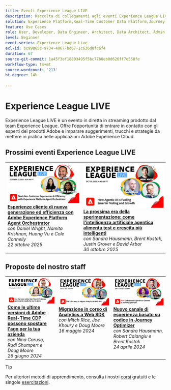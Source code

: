 ```yaml
---
title: Eventi Experience League LIVE
description: Raccolta di collegamenti agli eventi Experience League LIVE precedenti
solution: Experience Platform,Real-Time Customer Data Platform,Journey Optimizer,Experience Manager,Target,Audience Manager,Analytics
feature: Use Cases
role: User, Developer, Data Engineer, Architect, Data Architect, Admin, Leader
level: Beginner
event-series: Experience League Live
exl-id: bc99865c-9734-4067-bd67-1c636d8fc6f4
duration: 67
source-git-commit: 1a45f3ef18803495f5bc77b0eb0d626ff7e558fe
workflow-type: tm+mt
source-wordcount: '213'
ht-degree: 14%

---
```


# Experience League LIVE

Experience League LIVE è un evento in diretta in streaming prodotto dal team Experience League.  Offre l’opportunità di entrare in contatto con gli esperti dei prodotti Adobe e imparare suggerimenti, trucchi e strategie da mettere in pratica nelle applicazioni Adobe Experience Cloud.

<div id="upcoming-events">

## Prossimi eventi Experience League LIVE

<table>
    <tr>
        <td style="vertical-align: top;"><a href="episodes/exl-live-episode-10-22-25.md">
              <img alt="Experience League LIVE 22 ottobre 2025" src="episodes/assets/WebBanner-v2-Oct22-2025.jpg">
            </a>
            <div>
              <a href="episodes/exl-live-episode-10-22-25.md">
                <strong>Esperienze cliente di nuova generazione ed efficienza con Adobe Experience Platform Agent Orchestrator</strong>
              </a>
              <br/><em>con Daniel Wright, Namita Krishnan, Huong Vu e Cole Connelly</em>
              <br/><em>22 ottobre 2025</em>
            </div>
        </td>
         <td style="vertical-align: top;"><a href="episodes/exl-live-episode-10-30-25.md">
              <img alt="Experience League LIVE 30 ottobre 2025" src="assets/exl-live-episode-10-30-25-web-banner-v2.png">
            </a>
            <div>
              <a href="episodes/exl-live-episode-10-30-25.md">
                <strong>La prossima era della sperimentazione: come l'intelligenza artificiale agentica alimenta test e crescita più intelligenti</strong>
              </a>
              <br/><em>con Sandra Hausmann, Brent Kostak, Justin Grover e David Arbor</em>
              <br/><em>30 ottobre 2025</em>
            </div>
        </td>
    </tr>

</table>

</div>


<div id="recs-overview-body-1"></div>
<div id="recs-overview-body-2"></div>
<div id="recs-overview-body-3"></div>
<div id="recs-overview-body-4"></div>
<div id="recs-overview-body-5"></div>
<div id="recs-overview-body-6"></div>

<div id="past-events">


</div>

## Proposte del nostro staff

<table style="max-width: 1214px;">

<tr>
  <td style="vertical-align: top;"><a href="episodes/exl-live-episode-06-26-24.md">
      <img alt="Experience League LIVE 21 aprile" src="episodes/assets/WebBanner-June26-2024.jpg">
    </a>
    <div>
      <a href="episodes/exl-live-episode-06-26-24.md">
        <strong>Come le ultime versioni di Adobe Real-Time CDP possono spostare l'ago per la tua azienda</strong>
      </a>
      <br/><em>con Nina Caruso, Rudi Shumpert e Doug Moore</em>
      <br/><em>26 giugno 2024</em>
    </div>
  </td>

<td style="vertical-align: top;">
    <a href="episodes/exl-live-episode-05-16-24.md">
      <img alt="Experience League LIVE ep8" src="episodes/assets/WebBanner-May16-2024.jpg">
    </a>
    <div>
      <a href="episodes/exl-live-episode-05-16-24.md"><strong>Migrazione in corso di Analytics a Web SDK</strong></a>
      <br/><em>con Mitch Rice, Joe Khoury e Doug Moore</em>
      <br/><em>16 maggio 2024</em>
    </div>
  </td>

<td style="vertical-align: top;">
    <a href="episodes/exl-live-episode-05-26-22.md">
      <img alt="Experience League LIVE 26 maggio" src="episodes/assets/WebBanner-Apr24-2024.jpg">
    </a>
    <div>
      <a href="episodes/exl-live-episode-04-24-24.md">
        <strong>Nuovo canale di esperienza basato su codice in Journey Optimizer</strong>
      </a>
      <br/><em>con Sandra Hausmann, Robert Calangiu e Brent Kostak</em>
      <br/><em>24 aprile 2024</em>
    </div>
  </td>
  </tr>

</table>


>[!TIP]
>
>Per ulteriori metodi di apprendimento, consulta i nostri [corsi](https://experienceleague.adobe.com/#dashboard/learning) gratuiti e le singole [esercitazioni](https://experienceleague.adobe.com/docs/home-tutorials.html?lang=it).

